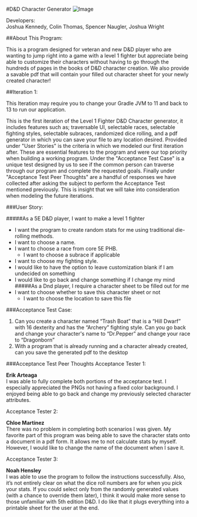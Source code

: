 #D&D Character Generator
![Image](https://media.dnd.wizards.com/styles/second_hubpage_banner/public/images/characters/EN_Classes_Fighter_Header.jpg)

Developers:\
Joshua Kennedy, Colin Thomas, Spencer Naugler, Joshua Wright

##About This Program:

This is a program designed for veteran and new D&D player who are wanting to jump right
into a game with a level 1 fighter but appreciate being able to customize their characters
without having to go through the hundreds of pages in the books of D&D character creation.
We also provide a savable pdf that will contain your filled out character sheet for your 
newly created character!

##Iteration 1:

This Iteration may require you to change your Gradle JVM to 11 and back to 13 to
run our application.

This is the first iteration of the Level 1 Fighter D&D Character generator, it
includes features such as; traversable UI, selectable races, selectable fighting
styles, selectable subraces, randomized dice rolling, and a pdf generator in which
you can save your file to any location desired. Provided under "User Stories" is 
the criteria in which we modeled our first iteration after. These are essential
features to the program and were our top priority when building a working program.
Under the "Acceptance Test Case" is a unique test designed by us to see if the
common person can traverse through our program and complete the requested goals.
Finally under "Acceptance Test Peer Thoughts" are a handful of responses we have
collected after asking the subject to perform the Acceptance Test mentioned previously.
This is insight that we will take into consideration when modeling the future iterations.


###User Story:

#####As a 5E D&D player, I want to make a level 1 fighter
- I want the program to create random stats for me using traditional die-rolling methods.
- I want to choose a name.
- I want to choose a race from core 5E PHB.
    - I want to choose a subrace if applicable
- I want to choose my fighting style.
- I would like to have the option to leave customization blank if I am undecided on something
- I would like to go back and change something if I change my mind
#####As a Dnd player, I require a character sheet to be filled out for me
- I want to choose whether to save this character sheet or not
    - I want to choose the location to save this file

###Acceptance Test Case:
1.  Can you create a character named “Trash Boat” that is a “Hill Dwarf” with 16 dexterity 
and has the “Archery” fighting style. Can you go back and change your character's name 
to “Dr.Pepper” and change your race to “Dragonborn”
2.  With a program that is already running and a character already created, can you save
 the generated pdf to the desktop

###Acceptance Test Peer Thoughts
Acceptance Tester 1:

**Erik Arteaga**\
I was able to fully complete both portions of the acceptance test. I especially appreciated 
the PNGs not having a fixed color background. I enjoyed being able to go back and change 
my previously selected character attributes.

Acceptance Tester 2:

**Chloe Martinez**\
There was no problem in completing both scenarios I was given. My favorite part of this 
program was being able to save the character stats onto a document in a pdf form. It 
allows me to not calculate stats by myself. However, I would like to change the name 
of the document when I save it.

Acceptance Tester 3:

**Noah Hensley**\
I was able to use the program to follow the instructions successfully. Also, it’s not 
entirely clear on what the dice roll numbers are for when you pick your stats. If you 
could select only from the randomly generated values (with a chance to override them 
later), I think it would make more sense to those unfamiliar with 5th edition D&D. I 
do like that it plugs everything into a printable sheet for the user at the end.

